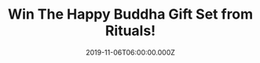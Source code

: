 ---
campaign-uuid: "c-3984fc9a-bd88-4553-83be-570fb2d3bf42"
type: "Competition"
category: "Gifts"
date: "2019-11-06T06:00:00.000Z"
end-date: "2020-01-06T23:59:00.000Z"
disable-form: false
is_promoted: true
has_entry_page: true
title: "Win The Happy Buddha Gift Set from Rituals!"
competition-description: "<p>This wonderful gift pack is the perfect present for a\
  \ friend, family member or for treating yourself! Contains a Shower Foam, body scrub,\
  \ body cream and hand soap. With these fresh and revitalising products you will\
  \ create a moment of happiness every day.</p>\n<p>Click below for a chance to win!</p>\n"
hero-header: "Win The Happy Buddha Gift Set from Rituals!"
terms-confirmation: "N/A"
banner-img: "https://assets.expresslyapp.com/asset-0a718ef3-b2e6-4f1f-b5ea-911318609254.jpg"
logo-left-href: "https://club.expressly.io"
logo-left-image: "https://assets.expresslyapp.com/asset-46f5af57-a01a-45f5-8ef2-0823bcab7fcd.jpg"
logo-left-title: "Expressly Club"
bg-image-hero: "https://assets.expresslyapp.com/asset-1f1780ac-e9bf-4b15-8629-d29d20802c26.jpg"
bg-image-first: "https://assets.expresslyapp.com/asset-612277ed-4225-4525-a6ec-73882d7041ac.jpg"
section1-content: "<p>Inspired by the ancient monk whose legendary smile brought happiness\
  \ wherever he went, The Ritual of Happy Buddha collection was created to boost body\
  \ and soul with a burst of positivity. Infused with Sweet Orange and Cedar Wood,\
  \ every product in the relaunched home and body collection puts a radiant smile\
  \ on your face. Discover this uplifting collection and spread joy wherever you go\
  \ and whatever you do.</p>\n"
entry-title: "Win The Happy Buddha Gift Set from Rituals!"
entry-content: "<p>Enter the draw to win Happy Buddha Gift Set from Rituals by completing\
  \ the form below before 23:59 on the 6th of January 2020.</p>\n"
has-winner: false
prize-description: "The Happy Buddha Gift Set from Rituals!"
special-conditions: "Multiple entries are allowed up to one every day."
country-restrictions:
- "GB"
---